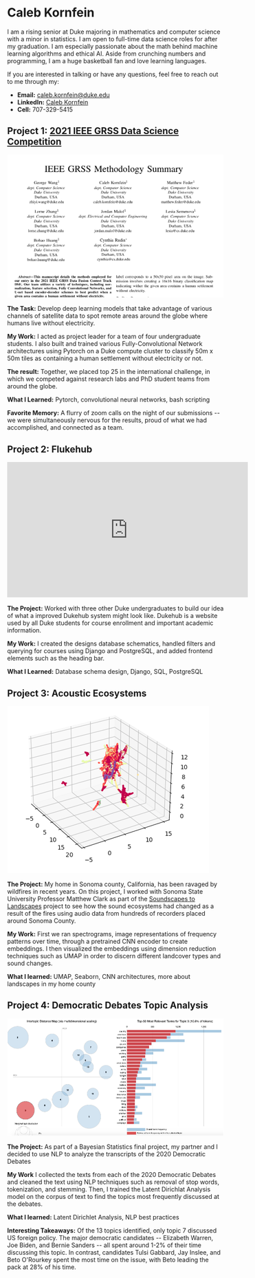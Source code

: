 # Caleb Kornfein

I am a rising senior at Duke majoring in mathematics and computer science with a minor in statistics. I am open to full-time data science roles for after my graduation. I am especially passionate about the math behind machine learning algorithms and ethical AI. Aside from crunching numbers and programming, I am a huge basketball fan and love learning languages.

If you are interested in talking or have any questions, feel free to reach out to me through my:

*  **Email:** caleb.kornfein@duke.edu
*  **LinkedIn:** [Caleb Kornfein](https://www.linkedin.com/in/caleb-kornfein-36460613a/)
*  **Cell:** 707-329-5415

## Project 1: [2021 IEEE GRSS Data Science Competition](https://www.grss-ieee.org/community/technical-committees/2021-ieee-grss-data-fusion-contest-track-dse/)  
![](media/IEEE.png)

**The Task:** Develop deep learning models that take advantage of various channels of satellite data to spot remote areas around the globe where humans live without electricity.

**My Work:** I acted as project leader for a team of four undergraduate students. I also built and trained various Fully-Convolutional Network architectures using Pytorch on a Duke compute cluster to classify 50m x 50m tiles as containing a human settlement without electricity or not.

**The result:** Together, we placed top 25 in the international challenge, in which we competed against research labs and PhD student teams from around the globe.

**What I Learned:** Pytorch, convolutional neural networks, bash scripting

**Favorite Memory:** A flurry of zoom calls on the night of our submissions -- we were simultaneously nervous for the results, proud of what we had accomplished, and connected as a team.

## Project 2: Flukehub
<p align="center">
<iframe width="560" height="315" src="https://www.youtube.com/embed/YtoEv-HFCBA" title="YouTube video player" frameborder="0" allow="accelerometer; autoplay; clipboard-write; encrypted-media; gyroscope; picture-in-picture" allowfullscreen></iframe>
</p>

**The Project:** Worked with three other Duke undergraduates to build our idea of what a improved Dukehub system might look like. Dukehub is a website used by all Duke students for course enrollment and important academic information.

**My Work:** I created the designs database schematics, handled filters and querying for courses using Django and PostgreSQL, and added frontend elements such as the heading bar.

**What I Learned:** Database schema design, Django, SQL, PostgreSQL

## Project 3: Acoustic Ecosystems
![](media/UMAP_Landscapes.png)

**The Project:** My home in Sonoma county, California, has been ravaged by wildfires in recent years. On this project, I worked with Sonoma State University Professor Matthew Clark as part of the [Soundscapes to Landscapes](https://soundscapes2landscapes.org/) project to see how the sound ecosystems had changed as a result of the fires using audio data from hundreds of recorders placed around Sonoma County.

**My Work:** First we ran spectrograms, image representations of frequency patterns over time, through a pretrained CNN encoder to create embeddings. I then visualized the embeddings using dimension reduction techniques such as UMAP in order to discern different landcover types and sound changes.

**What I learned:** UMAP, Seaborn, CNN architectures, more about landscapes in my home county

## Project 4: Democratic Debates Topic Analysis
![](media/Intertopic_Distance.png)

**The Project:** As part of a Bayesian Statistics final project, my partner and I decided to use NLP to analyze the transcripts of the 2020 Democratic Debates

**My Work** I collected the texts from each of the 2020 Democratic Debates and cleaned the text using NLP techniques such as removal of stop words, tokenization, and stemming. Then, I trained the Latent Dirichlat Analysis model on the corpus of text to find the topics most frequently discussed at the debates.

**What I learned:** Latent Dirichlet Analysis, NLP best practices

**Interesting Takeaways:** Of the 13 topics identified, only topic 7 discussed US foreign policy. The major democratic candidates -- Elizabeth Warren, Joe Biden, and Bernie Sanders -- all spent around 1-2% of their time discussing this topic. In contrast, candidates Tulsi Gabbard, Jay Inslee, and Beto O'Rourkey spent the most time on the issue, with Beto leading the pack at 28% of his time.

